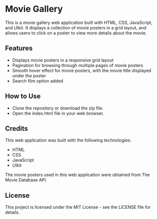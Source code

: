 # Movie Gallery
This is a movie gallery web application built with HTML, CSS, JavaScript, and UIkit. It displays a collection of movie posters in a grid layout, and allows users to click on a poster to view more details about the movie.

## Features
* Displays movie posters in a responsive grid layout
* Pagination for browsing through multiple pages of movie posters
* Smooth hover effect for movie posters, with the movie title displayed under the poster
* Search film option added

## How to Use
* Clone the repository or download the zip file.
* Open the index.html file in your web browser.

## Credits
This web application was built with the following technologies:
* HTML
* CSS
* JavaScript
* UIkit


The movie posters used in this web application were obtained from The Movie Database API.

## License
This project is licensed under the MIT License - see the LICENSE file for details.
